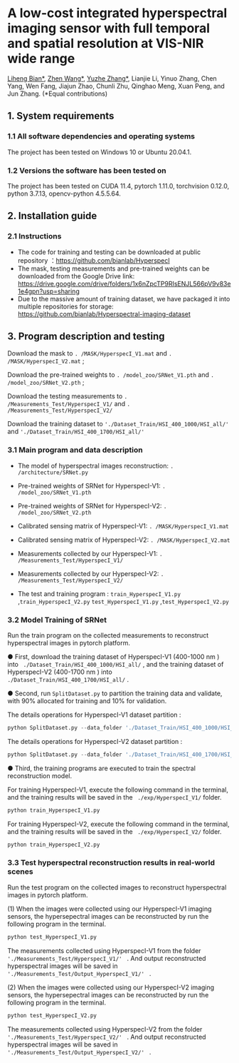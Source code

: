 # A low-cost integrated hyperspectral imaging sensor with full temporal and spatial resolution at VIS-NIR wide range

[Liheng Bian*](https://scholar.google.com/citations?user=66IFMDEAAAAJ&hl=zh-CN&oi=sra), [Zhen Wang*](https://scholar.google.com/citations?hl=zh-CN&user=DexiDloAAAAJ), [Yuzhe Zhang*](https://scholar.google.com/citations?hl=zh-CN&user=rymYR-wAAAAJ), Lianjie Li, Yinuo Zhang, Chen Yang, Wen Fang, Jiajun Zhao, Chunli Zhu, Qinghao Meng, Xuan Peng, and Jun Zhang. (*Equal contributions)



## 1. System requirements

### 1.1 All software dependencies and operating systems

The project has been tested on Windows 10 or Ubuntu 20.04.1.

### 1.2 Versions the software has been tested on

The project has been tested on CUDA 11.4, pytorch 1.11.0, torchvision 0.12.0,  python 3.7.13, opencv-python 4.5.5.64. 



## 2. Installation guide

### 2.1 Instructions

- The code for training and testing can be downloaded at public repository ：https://github.com/bianlab/HyperspecI
- The mask, testing measurements and pre-trained weights can be downloaded from the Google Drive link: https://drive.google.com/drive/folders/1x6nZpcTP9RIsENJL566pV9v83e1e4gpn?usp=sharing
- Due to the massive amount of training dataset, we have packaged it into multiple repositories for storage: https://github.com/bianlab/Hyperspectral-imaging-dataset



## 3. Program description and testing

Download the mask to  `. /MASK/HyperspecI_V1.mat` and  `. /MASK/HyperspecI_V2.mat` ;

Download the pre-trained weights to  `. /model_zoo/SRNet_V1.pth` and   `. /model_zoo/SRNet_V2.pth` ;

Download the testing measurements to    `. /Measurements_Test/HyperspecI_V1/` and   `. /Measurements_Test/HyperspecI_V2/` 

Download the training dataset to    `'./Dataset_Train/HSI_400_1000/HSI_all/'` and   `'./Dataset_Train/HSI_400_1700/HSI_all/'` 

### 3.1 Main program and data description

- The model of hyperspectral images reconstruction:  `. /architecture/SRNet.py` 

- Pre-trained weights of SRNet for HyperspecI-V1:   `. /model_zoo/SRNet_V1.pth` 

- Pre-trained weights of SRNet for HyperspecI-V2:   `. /model_zoo/SRNet_V2.pth` 

- Calibrated sensing matrix of HyperspecI-V1:   `. /MASK/HyperspecI_V1.mat` 

- Calibrated sensing matrix of HyperspecI-V2:   `. /MASK/HyperspecI_V2.mat` 

- Measurements collected by our HyperspecI-V1:   `. /Measurements_Test/HyperspecI_V1/` 

- Measurements collected by our HyperspecI-V2:   `. /Measurements_Test/HyperspecI_V2/` 

- The test and training program :    `train_HyperspecI_V1.py` ,`train_HyperspecI_V2.py`   `test_HyperspecI_V1.py` ,`test_HyperspecI_V2.py` 

  

### 3.2 Model Training of SRNet

Run the train program on the collected measurements to reconstruct hyperspectral images in pytorch platform.

● First, download the training dataset of HyperspecI-V1 (400-1000 nm ) into ` ./Dataset_Train/HSI_400_1000/HSI_all/` , and the training dataset of HyperspecI-V2 (400-1700 nm ) into ` ./Dataset_Train/HSI_400_1700/HSI_all/` . 

● Second, run `SplitDataset.py` to partition the training data and validate, with 90% allocated for training and 10% for validation. 

The details  operations for HyperspecI-V1 dataset partition :

```python
python SplitDataset.py --data_folder './Dataset_Train/HSI_400_1000/HSI_all/' --train_folder './Dataset_Train/HSI_400_1000/Train/' --test_folder './Dataset_Train/HSI_400_1000/Valid/' 
```

The details  operations for HyperspecI-V2 dataset partition :

```python
python SplitDataset.py --data_folder './Dataset_Train/HSI_400_1700/HSI_all/' --train_folder './Dataset_Train/HSI_400_1700/Train/' --test_folder './Dataset_Train/HSI_400_1700/Valid/' 
```



● Third, the training programs are executed to train the spectral reconstruction model. 

For training HyperspecI-V1,  execute the following command in the terminal, and the training results will be saved in the ` ./exp/HyperspecI_V1/` folder.

```python
python train_HyperspecI_V1.py 
```

For training HyperspecI-V2,  execute the following command in the terminal, and the training results will be saved in the ` ./exp/HyperspecI_V2/` folder.

```python
python train_HyperspecI_V2.py 
```



### 3.3 Test hyperspectral reconstruction results in real-world scenes

Run the test program on the collected images to reconstruct hyperspectral images in pytorch platform.

(1) When the images were collected using our HyperspecI-V1 imaging sensors,  the hypersepectral images can be reconstructed by run the following program in the terminal.

```python
python test_HyperspecI_V1.py
```

The measurements collected using HyperspecI-V1 from the folder  `'./Measurements_Test/HyperspecI_V1/' `  . And output reconstructed hyperspectral  images  will be saved in  `'./Measurements_Test/Output_HyperspecI_V1/' `  .



(2) When the images were collected using our HyperspecI-V2 imaging sensors, the hypersepectral images can be reconstructed by run the following program in the terminal. 

```python
python test_HyperspecI_V2.py 
```

The measurements collected using HyperspecI-V2 from the folder  `'./Measurements_Test/HyperspecI_V2/' `  . And output reconstructed hyperspectral  images  will be saved in  `'./Measurements_Test/Output_HyperspecI_V2/' `  .
